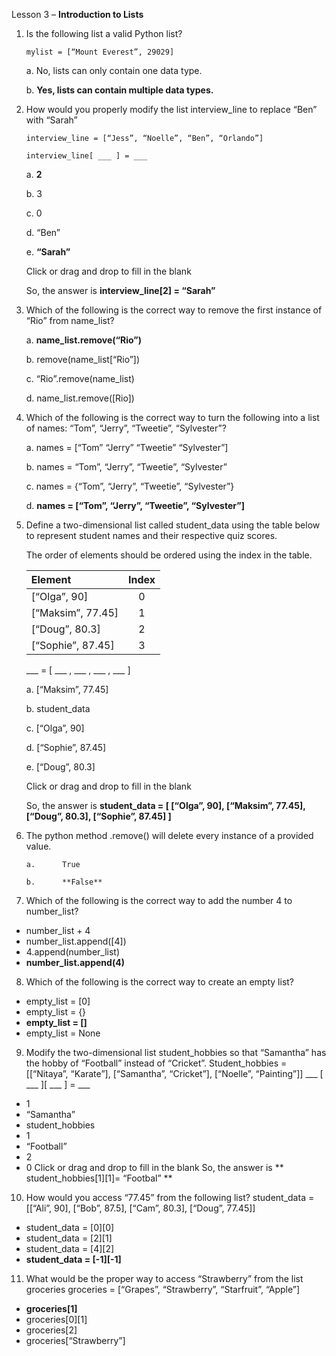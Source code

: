 Lesson 3 – **Introduction to Lists**

1.	Is the following list a valid Python list?

        mylist = [“Mount Everest”, 29029]
    
    a.  No, lists can only contain one data type.
    
    b.  **Yes, lists can contain multiple data types.**

2.	How would you properly modify the list interview_line to replace “Ben” with “Sarah”

        interview_line = [“Jess”, “Noelle”, “Ben”, “Orlando”]

        interview_line[ ___ ] = ___

      a.      **2**
        
      b.      3
        
      c.      0
        
      d.      “Ben”
       
      e.      **“Sarah”**
        
      Click or drag and drop to fill in the blank

      So, the answer is **interview_line[2] = “Sarah”**

3.	Which of the following is the correct way to remove the first instance of “Rio” from name_list?

      a.        **name_list.remove(“Rio”)**

      b.        remove(name_list[“Rio”])
        
      c.        “Rio”.remove(name_list)
        
      d.        name_list.remove([Rio])

4.	Which of the following is the correct way to turn the following into a list of names: “Tom”, “Jerry”, “Tweetie”, “Sylvester”?

      a.      names = [“Tom” “Jerry” “Tweetie” “Sylvester”]
        
      b.      names = “Tom”, “Jerry”, “Tweetie”, “Sylvester”
        
      c.      names = {“Tom”, “Jerry”, “Tweetie”, “Sylvester”}
        
      d.      **names = [“Tom”, “Jerry”, “Tweetie”, “Sylvester”]**

5.	Define a two-dimensional list called student_data using the table below to represent student names and their respective quiz scores.

     The order of elements should be ordered using the index in the table.

      | Element | Index |
      |:--------|:-----:|
      |[“Olga”, 90]| 0  |
      |[“Maksim”, 77.45]| 1  |
      |[“Doug”, 80.3]| 2  |
      |[“Sophie”, 87.45]| 3  |
       
             
      ___ = [ ___ , ___ , ___ , ___ ]
        
     a. [“Maksim”, 77.45]
       
     b. student_data
       
     c. [“Olga”, 90]
       
     d. [“Sophie”, 87.45]
       
     e. [“Doug”, 80.3]

     Click or drag and drop to fill in the blank
     
     So, the answer is **student_data = [ [“Olga”, 90], [“Maksim”, 77.45], [“Doug”, 80.3], [“Sophie”, 87.45] ]**

6.	The python method .remove() will delete every instance of a provided value.

        a.      True
        
        b.      **False**

7.	Which of the following is the correct way to add the number 4 to number_list?
-	number_list + 4
-	number_list.append([4])
-	4.append(number_list)
-	**number_list.append(4)**

8.	Which of the following is the correct way to create an empty list?
-	empty_list = [0]
-	empty_list = {}
-	**empty_list = []**
-	empty_list = None

9.	Modify the two-dimensional list student_hobbies so that “Samantha” has the hobby of “Football” instead of “Cricket”.
Student_hobbies = [[“Nitaya”, “Karate”], [“Samantha”, “Cricket”], [“Noelle”, “Painting”]]
___ [ ___ ][ ___ ] = ___
-	1
-	“Samantha”
-	student_hobbies
-	1
-	“Football”
-	2
-	0
Click or drag and drop to fill in the blank
So, the answer is ** student_hobbies[1][1]= “Footbal” **

10.	How would you access “77.45” from the following list?
student_data = [[“Ali”, 90], [“Bob”, 87.5], [“Cam”, 80.3], [“Doug”, 77.45]]
-	student_data = [0][0]
-	student_data = [2][1]
-	student_data = [4][2]
-	**student_data = [-1][-1]**

11.	What would be the proper way to access “Strawberry” from the list groceries
groceries = [“Grapes”, “Strawberry”, “Starfruit”, “Apple”]
-	**groceries[1]**
-	groceries[0][1]
-	groceries[2]
-	groceries[“Strawberry”]

